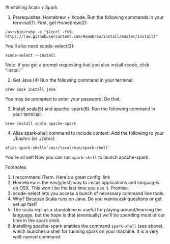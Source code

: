 #Installing Scala + Spark
1. Prerequisites: Homebrew + Xcode.
Run the following commands in your terminal(1).
First, get Homebrew(2): 
```
/usr/bin/ruby -e "$(curl -fsSL https://raw.githubusercontent.com/Homebrew/install/master/install)"
```
You'll also need xcode-select(3):
```
xcode-select --install
```
Note: if you get a prompt requesting that you also install xcode, click "install."

2. Get Java.(4)
Run the following command in your terminal:
```
brew cask install java
```
You may be prompted to enter your password. Do that.

3. Install scala(5) and apache-spark(6).
Run the following command in your terminal:
```
brew install scala apache-spark
```

4. Alias spark-shell command to include context:
Add the following to your ./bashrc (or ./zshrc)
```
alias spark-shell='/usr/local/bin/spark-shell'
```

You're all set! Now you can run `spark-shell` to launch apache-spark.

Footnotes
1. I recommend iTerm. Here's a great config: link
2. Homebrew is the eas(y/iest) way to install applications and languages on OSX. This won't be the last time you use it. Promise.
3. xcode-select lets you access a bunch of necessary command line tools.
4. Why? Because Scala runs on Java. Do you wanna ask questions or get set up fast?
5. The scala repl as a standalone is useful for playing around/learning the language, but the hope is that (eventually) we'll be spending most of our time in the spark shell.
6. Installing apache-spark enables the command `spark-shell` (see above), which launches a shell for running spark on your machine. It is a very well-named command.